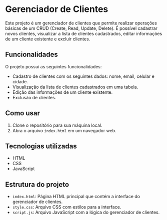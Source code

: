 # Gerenciador de Clientes

Este projeto é um gerenciador de clientes que permite realizar operações básicas de um CRUD (Create, Read, Update, Delete). 
É possível cadastrar novos clientes, visualizar a lista de clientes cadastrados, editar informações de um cliente existente e excluir clientes.

## Funcionalidades

O projeto possui as seguintes funcionalidades:

- Cadastro de clientes com os seguintes dados: nome, email, celular e cidade.
- Visualização da lista de clientes cadastrados em uma tabela.
- Edição das informações de um cliente existente.
- Exclusão de clientes.

## Como usar

1. Clone o repositório para sua máquina local.
2. Abra o arquivo `index.html` em um navegador web.

## Tecnologias utilizadas

- HTML
- CSS
- JavaScript

## Estrutura do projeto

- `index.html`: Página HTML principal que contém a interface do gerenciador de clientes.
- `style.css`: Arquivo CSS com estilos para a interface.
- `script.js`: Arquivo JavaScript com a lógica do gerenciador de clientes.

